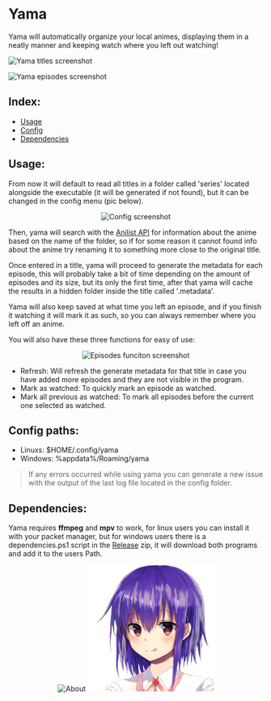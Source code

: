# Yama

Yama will automatically organize your local animes, displaying them in a neatly manner and keeping watch where you left out watching!

![Yama titles screenshot](./docs/readme_resources/yama_titles_screenshot.png)

![Yama episodes screenshot](./docs/readme_resources/yama_episodes_screenshot.png)


## Index:
- [Usage](#usage)
- [Config](#config-paths)
- [Dependencies](#dependencies)


## Usage:

From now it will default to read all titles in a folder called 'series' located alongside the executable (it will be generated if not found), but it can be changed in the config menu (pic below).

<p align="center">
    <img src="./docs/readme_resources/config_screenshot.png" alt="Config screenshot">
</p>

Then, yama will search with the [Anilist API](https://anilist.gitbook.io/anilist-apiv2-docs/) for information about the anime based on the name of the folder, so if for some reason it cannot found info about the anime try renaming it to something more close to the original title.

Once entered in a title, yama will proceed to generate the metadata for each episode, this will probably take a bit of time depending on the amount of episodes and its size, but its only the first time, after that yama will cache the results in a hidden folder inside the title called '.metadata'.

Yama will also keep saved at what time you left an episode, and if you finish it watching it will mark it as such, so you can always remember where you left off an anime.

You will also have these three functions for easy of use:
<p align="center">
    <img src="./docs/readme_resources/episodes_function_screenshot.png" alt="Episodes funciton screenshot">
</p>

- Refresh: Will refresh the generate metadata for that title in case you have added more episodes and they are not visible in the program.
- Mark as watched: To quickly mark an episode as watched.
- Mark all previous as watched: To mark all episodes before the current one selected as watched.


## Config paths:
- Linuxs: $HOME/.config/yama
- Windows: %appdata%/Roaming/yama

> If any errors occurred while using yama you can generate a new issue with the output of the last log file located in the config folder.


## Dependencies:

Yama requires **ffmpeg** and **mpv** to work, for linux users you can install it with your packet manager, but for windows users there is a dependencies.ps1 script in the [Release](https://github.com/sad-ko/yama/releases) zip, it will download both programs and add it to the users Path.


<p align="center">
    <img src="./docs/readme_resources/about_screenshot.png" alt="About">
    <img height=250 src="./res/yama.png" alt="Yama">
</p>
